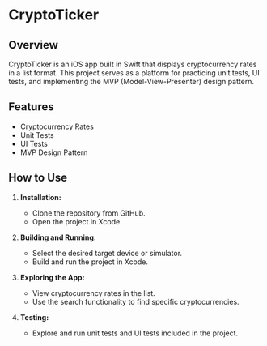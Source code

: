 # CryptoTicker

## Overview

CryptoTicker is an iOS app built in Swift that displays cryptocurrency rates in a list format. This project serves as a platform for practicing unit tests, UI tests, and implementing the MVP (Model-View-Presenter) design pattern.

## Features

- Cryptocurrency Rates
- Unit Tests
- UI Tests
- MVP Design Pattern

## How to Use

1. **Installation:**
   - Clone the repository from GitHub.
   - Open the project in Xcode.

2. **Building and Running:**
   - Select the desired target device or simulator.
   - Build and run the project in Xcode.

3. **Exploring the App:**
   - View cryptocurrency rates in the list.
   - Use the search functionality to find specific cryptocurrencies.

4. **Testing:**
   - Explore and run unit tests and UI tests included in the project.
